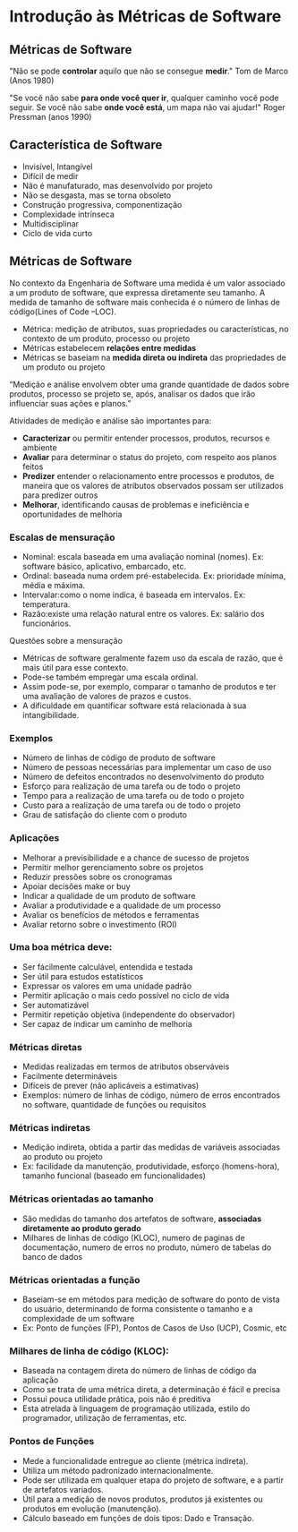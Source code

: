 # Introdução às Métricas de Software

## Métricas de Software

"Não se pode **controlar** aquilo que não se consegue **medir**."
Tom de Marco (Anos 1980)

"Se você não sabe **para onde você quer ir**, qualquer caminho você pode seguir. Se você não sabe **onde você está**, um mapa não vai ajudar!"
Roger Pressman (anos 1990)

## Característica de Software

- Invisível, Intangível
- Difícil de medir
- Não é manufaturado, mas desenvolvido por projeto
- Não se desgasta, mas se torna obsoleto
- Construção progressiva, componentização
- Complexidade intrínseca
- Multidisciplinar
- Ciclo de vida curto


## Métricas de Software

No contexto da Engenharia de Software uma medida é um valor associado a um produto de software, que expressa diretamente seu tamanho. 
A medida de  tamanho de software mais conhecida é o número de linhas de código(Lines of Code –LOC).

- Métrica: medição de atributos, suas propriedades ou características, no contexto de um produto, processo ou projeto
- Métricas estabelecem **relações entre medidas**
- Métricas se baseiam na **medida direta ou indireta** das propriedades de um produto ou projeto

“Medição e análise envolvem obter uma grande quantidade de dados sobre produtos, processo se projeto se, após, analisar os dados que irão influenciar suas ações e planos.”

Atividades de medição e análise são importantes para:

- **Caracterizar** ou permitir entender processos, produtos, recursos e ambiente
- **Avaliar** para determinar o status do projeto, com respeito aos planos feitos
- **Predizer** entender o relacionamento entre processos e produtos, de maneira que os valores de atributos observados possam ser utilizados para predizer outros
- **Melhorar**, identificando causas de problemas e ineficiência e oportunidades de melhoria

### Escalas de mensuração

- Nominal: escala baseada em uma avaliação nominal (nomes). Ex: software básico, aplicativo, embarcado, etc.
- Ordinal: baseada numa ordem pré-estabelecida. Ex: prioridade mínima, média e máxima. 
- Intervalar:como o nome indica, é baseada em intervalos. Ex: temperatura.
- Razão:existe uma relação natural entre os valores. Ex: salário dos funcionários.

Questões sobre a mensuração

- Métricas de software geralmente fazem uso da escala de razão, que é mais útil para esse contexto.
- Pode-se também empregar uma escala ordinal. 
- Assim pode-se, por exemplo, comparar o tamanho de produtos e ter uma avaliação de valores de prazos e custos.
- A dificuldade em quantificar software está relacionada à sua intangibilidade. 

### Exemplos

- Número de linhas de código de produto de software
- Número de pessoas necessárias para implementar um caso de uso
- Número de defeitos encontrados no desenvolvimento do produto
- Esforço para realização de uma tarefa ou de todo o projeto
- Tempo para a realização de uma tarefa ou de todo o projeto
- Custo para a realização de uma tarefa ou de todo o projeto
- Grau de satisfação do cliente com o produto

### Aplicações

- Melhorar a previsibilidade e a chance de sucesso de projetos
- Permitir melhor gerenciamento sobre os projetos
- Reduzir pressões sobre os cronogramas
- Apoiar decisões make or buy
- Indicar a qualidade de um produto de software
- Avaliar a produtividade e a qualidade de um processo
- Avaliar os benefícios de métodos e ferramentas
- Avaliar retorno sobre o investimento (ROI)

### Uma boa métrica deve:

- Ser fácilmente calculável, entendida e testada
- Ser útil para estudos estatísticos
- Expressar os valores em uma unidade padrão
- Permitir aplicação o mais cedo possível no ciclo de vida
- Ser automatizável
- Permitir repetição objetiva (independente do observador)
- Ser capaz de indicar um caminho de melhoria

### Métricas diretas

- Medidas realizadas em termos de atributos observáveis
- Facilmente determináveis
- Difíceis de prever (não aplicáveis a estimativas)
- Exemplos: número de linhas de código, número de erros encontrados no software, quantidade de funções ou requisitos

### Métricas indiretas

- Medição indireta, obtida a partir das medidas de variáveis associadas ao produto ou projeto
- Ex: facilidade da manutenção, produtividade, esforço (homens-hora), tamanho funcional (baseado em funcionalidades)

### Métricas orientadas ao tamanho

- São medidas do tamanho dos artefatos de software, **associadas diretamente ao produto gerado**
- Milhares de linhas de código (KLOC), numero de paginas de documentação, numero de erros no produto, número de tabelas do banco de dados


### Métricas orientadas a função

- Baseiam-se em métodos para medição de software do ponto de vista do usuário, determinando de forma consistente o tamanho e a complexidade de um software
- Ex: Ponto de funções (FP), Pontos de Casos de Uso (UCP), Cosmic, etc

### Milhares de linha de código (KLOC):

- Baseada na contagem direta do número de linhas de código da aplicação
- Como se trata de uma métrica direta, a determinação é fácil e precisa
- Possui pouca utilidade prática, pois não é preditiva
- Esta atrelada à linguagem de programação utilizada, estilo do programador, utilização de ferramentas, etc.

### Pontos de Funções

- Mede a funcionalidade entregue ao cliente (métrica indireta).
- Utiliza um método padronizado internacionalmente.
- Pode ser utilizada em qualquer etapa do projeto de software, e a partir de artefatos variados.
- Útil para a medição de novos produtos, produtos já existentes ou produtos em evolução (manutenção).
- Cálculo baseado em funções de dois tipos: Dado e Transação.
